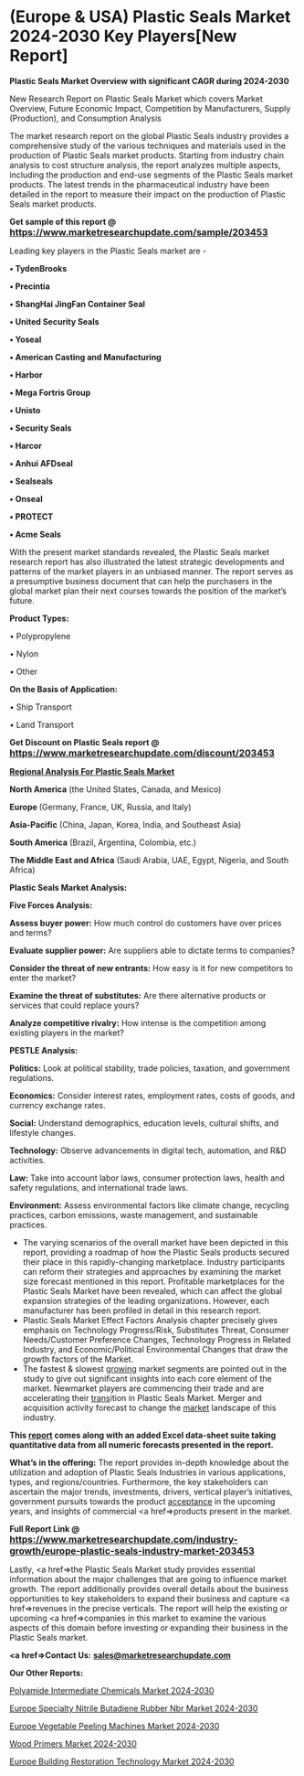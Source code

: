 # (Europe & USA) Plastic Seals Market 2024-2030 Key Players[New Report]

<strong>Plastic Seals Market Overview with significant CAGR during 2024-2030</strong>

New Research Report on Plastic Seals Market which covers Market Overview, Future Economic Impact, Competition by Manufacturers, Supply (Production), and Consumption Analysis

The market research report on the global Plastic Seals industry provides a comprehensive study of the various techniques and materials used in the production of Plastic Seals market products. Starting from industry chain analysis to cost structure analysis, the report analyzes multiple aspects, including the production and end-use segments of the Plastic Seals market products. The latest trends in the pharmaceutical industry have been detailed in the report to measure their impact on the production of Plastic Seals market products.

<strong>Get sample of this report @ <a href=https://www.marketresearchupdate.com/sample/203453><font size=3 color=#0000ff>https://www.marketresearchupdate.com/sample/203453</font></a></strong>

Leading key players in the Plastic Seals market are -

<strong>• TydenBrooks

• Precintia

• ShangHai JingFan Container Seal

• United Security Seals

• Yoseal

• American Casting and Manufacturing

• Harbor

• Mega Fortris Group

• Unisto

• Security Seals

• Harcor

• Anhui AFDseal

• Sealseals

• Onseal

• PROTECT

• Acme Seals</strong>

With the present market standards revealed, the Plastic Seals market research report has also illustrated the latest strategic developments and patterns of the market players in an unbiased manner. The report serves as a presumptive business document that can help the purchasers in the global market plan their next courses towards the position of the market’s future.

<strong>Product Types:</strong>

• Polypropylene

• Nylon

• Other

<strong>On the Basis of Application:</strong>

• Ship Transport

• Land Transport

<strong>Get Discount on Plastic Seals report @ <a href=https://www.marketresearchupdate.com/discount/203453><font size=3 color=#0000ff>https://www.marketresearchupdate.com/discount/203453</font></a></strong>

<strong><u><b>Regional Analysis For Plastic Seals Market</b></u></strong>

<strong><b>North America</b></strong> (the United States, Canada, and Mexico)

<strong><b>Europe </b></strong>(Germany, France, UK, Russia, and Italy)

<strong><b>Asia-Pacific</b></strong> (China, Japan, Korea, India, and Southeast Asia)

<strong><b>South America</b></strong> (Brazil, Argentina, Colombia, etc.)

<strong><b>The Middle East and Africa</b></strong> (Saudi Arabia, UAE, Egypt, Nigeria, and South Africa)

<strong>Plastic Seals Market Analysis:</strong>

<strong>Five Forces Analysis:</strong>

<strong>Assess buyer power:</strong> How much control do customers have over prices and terms?

<strong>Evaluate supplier power:</strong> Are suppliers able to dictate terms to companies?

<strong>Consider the threat of new entrants:</strong> How easy is it for new competitors to enter the market?

<strong>Examine the threat of substitutes:</strong> Are there alternative products or services that could replace yours?

<strong>Analyze competitive rivalry:</strong> How intense is the competition among existing players in the market?

<strong>PESTLE Analysis:</strong>

<strong>Politics:</strong> Look at political stability, trade policies, taxation, and government regulations.

<strong>Economics:</strong> Consider interest rates, employment rates, costs of goods, and currency exchange rates.

<strong>Social:</strong> Understand demographics, education levels, cultural shifts, and lifestyle changes.

<strong>Technology:</strong> Observe advancements in digital tech, automation, and R&D activities.

<strong>Law:</strong> Take into account labor laws, consumer protection laws, health and safety regulations, and international trade laws.

<strong>Environment:</strong> Assess environmental factors like climate change, recycling practices, carbon emissions, waste management, and sustainable practices.

<ul>
  <li>The varying scenarios of the overall market have been depicted in this report, providing a roadmap of how the Plastic Seals products secured their place in this rapidly-changing marketplace. Industry participants can reform their strategies and approaches by examining the market size forecast mentioned in this report. Profitable marketplaces for the Plastic Seals Market have been revealed, which can affect the global expansion strategies of the leading organizations. However, each manufacturer has been profiled in detail in this research report.</li>
  <li>Plastic Seals Market Effect Factors Analysis chapter precisely gives emphasis on Technology Progress/Risk, Substitutes Threat, Consumer Needs/Customer Preference Changes, Technology Progress in Related Industry, and Economic/Political Environmental Changes that draw the growth factors of the Market.</li>
  <li>The fastest &amp; slowest <a href=ASDF991299>growing</a> market segments are pointed out in the study to give out significant insights into each core element of the market. Newmarket players are commencing their trade and are accelerating their <a href=>trans</a>ition in Plastic Seals Market. Merger and acquisition activity forecast to change the <a href=>market</a> landscape of this industry.</li>
</ul>
<strong>This <a href=>report</a> comes along with an added Excel data-sheet suite taking quantitative data from all numeric forecasts presented in the report.</strong>

<strong>What’s in the offering:</strong> The report provides in-depth knowledge about the utilization and adoption of Plastic Seals Industries in various applications, types, and regions/countries. Furthermore, the key stakeholders can ascertain the major trends, investments, drivers, vertical player’s initiatives, government pursuits towards the product <a href=ASDF881288>acceptance</a> in the upcoming years, and insights of commercial <a href=>products</a> present in the market.

<strong>Full Report Link @ <a href=https://www.marketresearchupdate.com/industry-growth/europe-plastic-seals-industry-market-203453><font size=3 color=#0000ff>https://www.marketresearchupdate.com/industry-growth/europe-plastic-seals-industry-market-203453</font></a></strong>

Lastly, <a href=>the</a> Plastic Seals Market study provides essential information about the major challenges that are going to influence market growth. The report additionally provides overall details about the business opportunities to key stakeholders to expand their business and capture <a href=>revenues</a> in the precise verticals. The report will help the existing or upcoming <a href=>companies</a> in this market to examine the various aspects of this domain before investing or expanding their business in the Plastic Seals market.

<strong><a href=><strong>Contact Us:</strong></a></strong>
<strong>sales@marketresearchupdate.com</strong>

<strong>Our Other Reports:</strong>

<a href=https://www.linkedin.com/pulse/polyamide-intermediate-chemicals-market-size>Polyamide Intermediate Chemicals Market 2024-2030</a>

<a href=https://www.linkedin.com/pulse/europe-specialty-nitrile-butadiene-rubber-nbr-market>Europe Specialty Nitrile Butadiene Rubber Nbr Market 2024-2030</a>

<a href=https://www.linkedin.com/pulse/europe-vegetable-peeling-machines-market-size>Europe Vegetable Peeling Machines Market 2024-2030</a>

<a href=https://www.linkedin.com/pulse/wood-primers-market-2023-current-global-economic-sop8f/>Wood Primers Market 2024-2030</a>

<a href=https://www.linkedin.com/pulse/europe-building-restoration-technology-market-esx9f/>Europe Building Restoration Technology Market 2024-2030</a>
